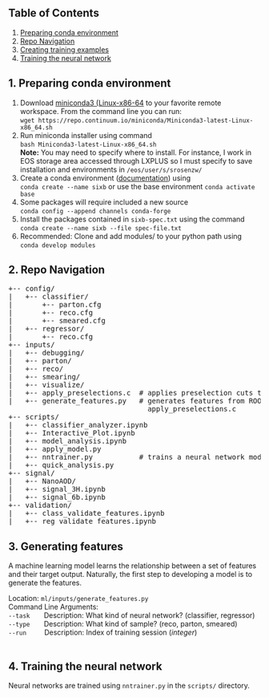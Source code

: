 ## Table of Contents
1. [Preparing conda environment](#1.-preparing-conda-environment)
2. [Repo Navigation](#2.-repo-navigation)
3. [Creating training examples](#3.-creating-training-examples)
4. [Training the neural network](#4.-training-the-neural-network)
<!-- 4. [Analyzing the network performance](#4.-analyzing-network-performance) -->



## 1. Preparing conda environment

1. Download [miniconda3 (Linux-x86-64](https://repo.anaconda.com/miniconda/Miniconda3-latest-Linux-x86_64.sh) to your favorite remote workspace. From the command line you can run: <br>
 ```wget https://repo.continuum.io/miniconda/Miniconda3-latest-Linux-x86_64.sh```
2. Run miniconda installer using command<br> `bash Miniconda3-latest-Linux-x86_64.sh` <br> **Note:** You may need to specify where to install. For instance, I work in EOS storage area accessed through LXPLUS so I must specify to save installation and environments in `/eos/user/s/srosenzw/`
3. Create a conda environment ([documentation](https://docs.conda.io/projects/conda/en/latest/user-guide/tasks/manage-environments.html)) using<br> `conda create --name sixb` or use the base environment `conda activate base`
4. Some packages will require included a new source<br> `conda config --append channels conda-forge` 
5. Install the packages contained in `sixb-spec.txt` using the command<br>
 ```conda create --name sixb --file spec-file.txt```
 6. Recommended: Clone and add modules/ to your python path using<br> `conda develop modules`


## 2. Repo Navigation
<pre>
+-- config/
|   +-- classifier/
|       +-- parton.cfg
|       +-- reco.cfg
|       +-- smeared.cfg
|   +-- regressor/
|       +-- reco.cfg
+-- inputs/
|   +-- debugging/
|   +-- parton/
|   +-- reco/
|   +-- smearing/
|   +-- visualize/
|   +-- apply_preselections.c  # applies preselection cuts to signal/NanoAOD files
|   +-- generate_features.py   # generates features from ROOT file generated by 
                                 apply_preselections.c
+-- scripts/
|   +-- classifier_analyzer.ipynb
|   +-- Interactive_Plot.ipynb
|   +-- model_analysis.ipynb
|   +-- apply_model.py
|   +-- nntrainer.py           # trains a neural network model
|   +-- quick_analysis.py
+-- signal/
|   +-- NanoAOD/
|   +-- signal_3H.ipynb
|   +-- signal_6b.ipynb
+-- validation/
|   +-- class_validate_features.ipynb
|   +-- reg_validate_features.ipynb
</pre>

## 3. Generating features
A machine learning model learns the relationship between a set of features and their target output. Naturally, the first step to developing a model is to generate the features.

Location: ```ml/inputs/generate_features.py```<br>
Command Line Arguments:<br>
```--task```  Description: What kind of neural network? (classifier, regressor)<br>
```--type```  Description: What kind of sample? (reco, parton, smeared)<br>
```--run```  &nbsp;&nbsp;Description: Index of training session (*integer*) <br>
              
 ## 4. Training the neural network
Neural networks are trained using ```nntrainer.py``` in the ```scripts/``` directory.
